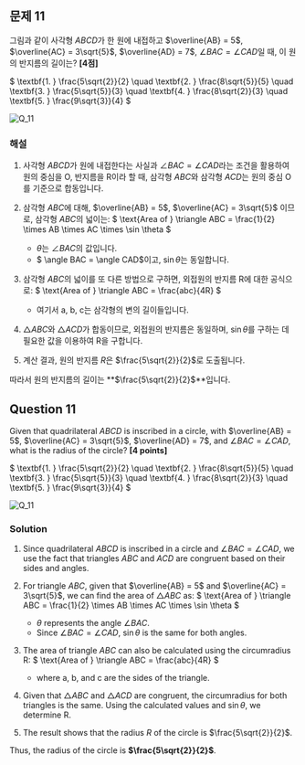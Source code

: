## 문제 11  
그림과 같이 사각형 $ABCD$가 한 원에 내접하고 $\overline{AB} = 5$, $\overline{AC} = 3\sqrt{5}$, $\overline{AD} = 7$, $\angle BAC = \angle CAD$일 때, 이 원의 반지름의 길이는? **[4점]**

$
\textbf{1. } \frac{5\sqrt{2}}{2} \quad \textbf{2. } \frac{8\sqrt{5}}{5} \quad \textbf{3. } \frac{5\sqrt{5}}{3} \quad \textbf{4. } \frac{8\sqrt{2}}{3} \quad \textbf{5. } \frac{9\sqrt{3}}{4}
$

![Q_11](./Images/Q_11.png)

### 해설  
1. 사각형 $ABCD$가 원에 내접한다는 사실과 $\angle BAC = \angle CAD$라는 조건을 활용하여 원의 중심을 O, 반지름을 R이라 할 때, 삼각형 $ABC$와 삼각형 $ACD$는 원의 중심 O를 기준으로 합동입니다.
   
2. 삼각형 $ABC$에 대해, $\overline{AB} = 5$, $\overline{AC} = 3\sqrt{5}$ 이므로, 삼각형 $ABC$의 넓이는:
$
\text{Area of } \triangle ABC = \frac{1}{2} \times AB \times AC \times \sin \theta
$
   - $\theta$는 $\angle BAC$의 값입니다.
   - $ \angle BAC = \angle CAD$이고, $\sin \theta$는 동일합니다.

3. 삼각형 $ABC$의 넓이를 또 다른 방법으로 구하면, 외접원의 반지름 R에 대한 공식으로:
$
\text{Area of } \triangle ABC = \frac{abc}{4R}
$
   - 여기서 a, b, c는 삼각형의 변의 길이들입니다.

4. $\triangle ABC$와 $\triangle ACD$가 합동이므로, 외접원의 반지름은 동일하며, $\sin \theta$를 구하는 데 필요한 값을 이용하여 R을 구합니다.

5. 계산 결과, 원의 반지름 $R$은 $\frac{5\sqrt{2}}{2}$로 도출됩니다.

따라서 원의 반지름의 길이는 **$\frac{5\sqrt{2}}{2}$**입니다.

## Question 11  
Given that quadrilateral $ABCD$ is inscribed in a circle, with $\overline{AB} = 5$, $\overline{AC} = 3\sqrt{5}$, $\overline{AD} = 7$, and $\angle BAC = \angle CAD$, what is the radius of the circle? **[4 points]**

$
\textbf{1. } \frac{5\sqrt{2}}{2} \quad \textbf{2. } \frac{8\sqrt{5}}{5} \quad \textbf{3. } \frac{5\sqrt{5}}{3} \quad \textbf{4. } \frac{8\sqrt{2}}{3} \quad \textbf{5. } \frac{9\sqrt{3}}{4}
$

![Q_11](./Images/Q_11.png)

### Solution  
1. Since quadrilateral $ABCD$ is inscribed in a circle and $\angle BAC = \angle CAD$, we use the fact that triangles $ABC$ and $ACD$ are congruent based on their sides and angles.

2. For triangle $ABC$, given that $\overline{AB} = 5$ and $\overline{AC} = 3\sqrt{5}$, we can find the area of $\triangle ABC$ as:
$
\text{Area of } \triangle ABC = \frac{1}{2} \times AB \times AC \times \sin \theta
$
   - $\theta$ represents the angle $\angle BAC$.
   - Since $\angle BAC = \angle CAD$, $\sin \theta$ is the same for both angles.

3. The area of triangle $ABC$ can also be calculated using the circumradius R:
$
\text{Area of } \triangle ABC = \frac{abc}{4R}
$
   - where a, b, and c are the sides of the triangle.

4. Given that $\triangle ABC$ and $\triangle ACD$ are congruent, the circumradius for both triangles is the same. Using the calculated values and $\sin \theta$, we determine R.

5. The result shows that the radius $R$ of the circle is $\frac{5\sqrt{2}}{2}$.

Thus, the radius of the circle is **$\frac{5\sqrt{2}}{2}$**.
